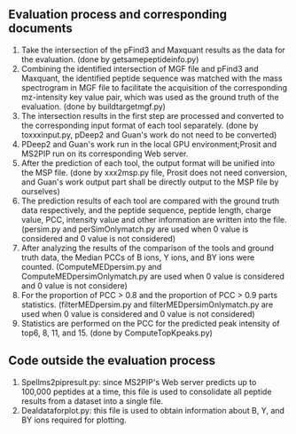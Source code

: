 ## Evaluation process and corresponding documents

1. Take the intersection of the pFind3 and Maxquant results as the data for the evaluation. (done by getsamepeptideinfo.py)
2. Combining the identified intersection of MGF file and pFind3 and Maxquant, the identified peptide sequence was matched with the mass spectrogram in MGF file to facilitate the acquisition of the corresponding mz-intensity key value pair, which was used as the ground truth of the evaluation. (done by buildtargetmgf.py)
3. The intersection results in the first step are processed and converted to the corresponding input format of each tool separately. (done by toxxxinput.py, pDeep2 and Guan's work do not need to be converted)
4. PDeep2 and Guan's work run in the local GPU environment;Prosit and MS2PIP run on its corresponding Web server.
5. After the prediction of each tool, the output format will be unified into the MSP file. (done by xxx2msp.py file, Prosit does not need conversion, and Guan's work output part shall be directly output to the MSP file by ourselves)
6. The prediction results of each tool are compared with the ground truth data respectively, and the peptide sequence, peptide length, charge value, PCC, intensity value and other information are written into the file. (persim.py and perSimOnlymatch.py are used when 0 value is considered and 0 value is not considered)
7. After analyzing the results of the comparison of the tools and ground truth data, the Median PCCs of B ions, Y ions, and BY ions were counted. (ComputeMEDpersim.py and ComputeMEDpersimOnlymatch.py are used when 0 value is considered and 0 value is not considere)
8. For the proportion of PCC > 0.8 and the proportion of PCC > 0.9 parts statistics. (filterMEDpersim.py and filterMEDpersimOnlymatch.py are used when 0 value is considered and 0 value is not considered)
9. Statistics are performed on the PCC for the predicted peak intensity of top6, 8, 11, and 15. (done by ComputeTopKpeaks.py)

## Code outside the evaluation process
1. Spellms2pipresult.py: since MS2PIP's Web server predicts up to 100,000 peptides at a time, this file is used to consolidate all peptide results from a dataset into a single file.
2. Dealdataforplot.py: this file is used to obtain information about B, Y, and BY ions required for plotting.
